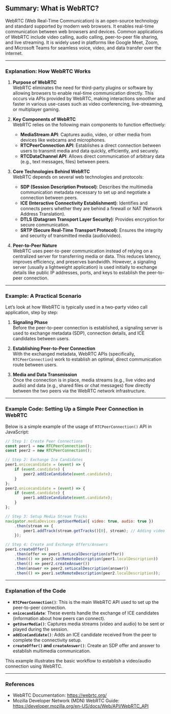 ## Summary: What is WebRTC?  
WebRTC (Web Real-Time Communication) is an open-source technology and standard supported by modern web browsers. It enables real-time communication between web browsers and devices. Common applications of WebRTC include video calling, audio calling, peer-to-peer file sharing, and live streaming. It is widely used in platforms like Google Meet, Zoom, and Microsoft Teams for seamless voice, video, and data transfer over the internet.

---

### Explanation: How WebRTC Works  

1. **Purpose of WebRTC**  
   WebRTC eliminates the need for third-party plugins or software by allowing browsers to enable real-time communication directly. This occurs via APIs provided by WebRTC, making interactions smoother and faster in various use-cases such as video conferencing, live-streaming, or multiplayer gaming.

2. **Key Components of WebRTC**  
   WebRTC relies on the following main components to function effectively:  
   
   - **MediaStream API**: Captures audio, video, or other media from devices like webcams and microphones.  
   - **RTCPeerConnection API**: Establishes a direct connection between users to transmit media and data quickly, efficiently, and securely.  
   - **RTCDataChannel API**: Allows direct communication of arbitrary data (e.g., text messages, files) between peers.  
   
3. **Core Technologies Behind WebRTC**  
   WebRTC depends on several web technologies and protocols:  
   
   - **SDP (Session Description Protocol)**: Describes the multimedia communication metadata necessary to set up and negotiate a connection between peers.  
   - **ICE (Interactive Connectivity Establishment)**: Identifies and connects peers whether they are behind a firewall or NAT (Network Address Translation).  
   - **DTLS (Datagram Transport Layer Security)**: Provides encryption for secure communication.  
   - **SRTP (Secure Real-Time Transport Protocol)**: Ensures the integrity and security of transmitted media (audio/video).  

4. **Peer-to-Peer Nature**  
   WebRTC uses peer-to-peer communication instead of relying on a centralized server for transferring media or data. This reduces latency, improves efficiency, and preserves bandwidth. However, a signaling server (usually a lightweight application) is used initially to exchange details like public IP addresses, ports, and keys to establish the peer-to-peer connection.

---

### Example: A Practical Scenario  

Let’s look at how WebRTC is typically used in a two-party video call application, step by step:

1. **Signaling Phase**  
   Before the peer-to-peer connection is established, a signaling server is used to exchange metadata (SDP), connection details, and ICE candidates between users.

2. **Establishing Peer-to-Peer Connection**  
   With the exchanged metadata, WebRTC APIs (specifically, `RTCPeerConnection`) work to establish an optimal, direct communication route between users.

3. **Media and Data Transmission**  
   Once the connection is in place, media streams (e.g., live video and audio) and data (e.g., shared files or chat messages) flow directly between the two peers via the WebRTC network infrastructure.

---

### Example Code: Setting Up a Simple Peer Connection in WebRTC  

Below is a simple example of the usage of `RTCPeerConnection()` API in JavaScript:

```javascript
// Step 1: Create Peer Connections
const peer1 = new RTCPeerConnection();
const peer2 = new RTCPeerConnection();

// Step 2: Exchange Ice Candidates
peer1.onicecandidate = (event) => {
    if (event.candidate) {
        peer2.addIceCandidate(event.candidate);
    }
};
peer2.onicecandidate = (event) => {
    if (event.candidate) {
        peer1.addIceCandidate(event.candidate);
    }
};

// Step 3: Setup Media Stream Tracks
navigator.mediaDevices.getUserMedia({ video: true, audio: true })
    .then(stream => {
        peer1.addTrack(stream.getTracks()[0], stream); // Adding video track
    });

// Step 4: Create and Exchange Offers/Answers
peer1.createOffer()
    .then(offer => peer1.setLocalDescription(offer))
    .then(() => peer2.setRemoteDescription(peer1.localDescription))
    .then(() => peer2.createAnswer())
    .then(answer => peer2.setLocalDescription(answer))
    .then(() => peer1.setRemoteDescription(peer2.localDescription));
```

---

### Explanation of the Code  

- **`RTCPeerConnection()`**: This is the main WebRTC API used to set up the peer-to-peer connection.
- **`onicecandidate`**: These events handle the exchange of ICE candidates (information about how peers can connect).
- **`getUserMedia()`**: Captures media streams (video and audio) to be sent or played during the session.
- **`addIceCandidate()`**: Adds an ICE candidate received from the peer to complete the connectivity setup.
- **`createOffer()` and `createAnswer()`**: Create an SDP offer and answer to establish multimedia communication.

This example illustrates the basic workflow to establish a video/audio connection using WebRTC.

---

### References  

- WebRTC Documentation: https://webrtc.org/
- Mozilla Developer Network (MDN) WebRTC Guide: https://developer.mozilla.org/en-US/docs/Web/API/WebRTC_API